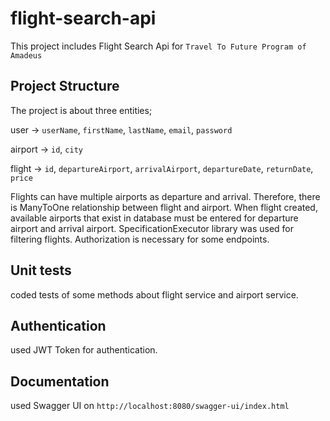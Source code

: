 # flight-search-api

This project includes Flight Search Api for `Travel To Future Program of Amadeus`

## Project Structure

The project is about three entities; 

user -> `userName`, `firstName`, `lastName`, `email`, `password`

airport -> `id`, `city`

flight -> `id`, `departureAirport`, `arrivalAirport`, `departureDate`, `returnDate`, `price`

Flights can have multiple airports as departure and arrival. Therefore, there is ManyToOne relationship between flight and airport. When flight created, available airports that exist in database must be entered for departure airport and arrival airport.
SpecificationExecutor library was used for filtering flights. Authorization is necessary for some endpoints.

## Unit tests

coded tests of some methods about flight service and airport service.

## Authentication

used JWT Token for authentication.

## Documentation

used Swagger UI on `http://localhost:8080/swagger-ui/index.html`